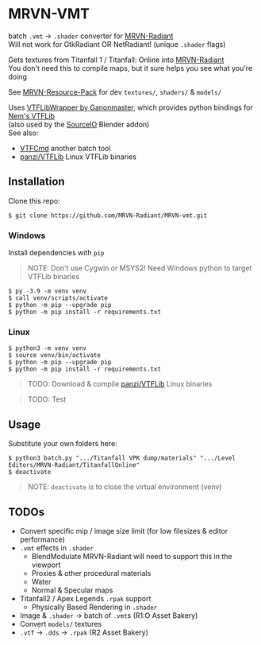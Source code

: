 # MRVN-VMT
batch `.vmt` -> `.shader` converter for [MRVN-Radiant](https://github.com/MRVN-Radiant/MRVN-Radiant)  
Will not work for GtkRadiant OR NetRadiant! (unique `.shader` flags)

Gets textures from Titanfall 1 / Titanfall: Online into [MRVN-Radiant](https://github.com/MRVN-Radiant/MRVN-radiant)  
You don't need this to compile maps, but it sure helps you see what you're doing

See [MRVN-Resource-Pack](https://github.com/MRVN-Radiant/MRVN-Resource-Pack) for dev `textures/`, `shaders/` & `models/`

Uses [VTFLibWrapper by Ganonmaster](https://github.com/Ganonmaster/VTFLibWrapper),
which provides python bindings for [Nem's VTFLib](https://web.archive.org/web/20191229074421/http://nemesis.thewavelength.net/index.php?p=40)  
(also used by the [SourceIO](https://github.com/REDxEYE/SourceIO/tree/master/source1/vtf/VTFWrapper) Blender addon)   
See also:
 * [VTFCmd](https://github.com/TitusStudiosMediaGroup/VTFcmd-Resources) another batch tool
 * [panzi/VTFLib](https://github.com/panzi/VTFLib) Linux VTFLib binaries
<!-- reVaMpT; community tool or proprietary? -->


## Installation
Clone this repo:  

```
$ git clone https://github.com/MRVN-Radiant/MRVN-vmt.git
```  

### Windows
Install dependencies with `pip`  

> NOTE: Don't use Cygwin or MSYS2!
> Need Windows python to target VTFLib binaries

```
$ py -3.9 -m venv venv
$ call venv/scripts/activate
$ python -m pip --upgrade pip
$ python -m pip install -r requirements.txt
```

### Linux
```
$ python3 -m venv venv
$ source venv/bin/activate
$ python -m pip --upgrade pip
$ python -m pip install -r requirements.txt
```
> TODO: Download & compile [panzi/VTFLib](https://github.com/panzi/VTFLib) Linux binaries

> TODO: Test


## Usage
Substitute your own folders here:
```
$ python3 batch.py ".../Titanfall VPK dump/materials" ".../Level Editors/MRVN-Radiant/TitanfallOnline"
$ deactivate
```

> NOTE: `deactivate` is to close the virtual environment (venv)

<!-- Guide for extracting Titanfall files, including decompiling `.bsp`s? -->


## TODOs
 * Convert specific mip / image size limit (for low filesizes & editor performance)
 * `.vmt` effects in `.shader`
   - BlendModulate
     MRVN-Radiant will need to support this in the viewport
   - Proxies & other procedural materials
   - Water
   - Normal & Specular maps
 * Titanfall2 / Apex Legends `.rpak` support
   - Physically Based Rendering in `.shader`
 * Image & `.shader` -> batch of `.vmt`s (R1:O Asset Bakery)
 * Convert `models/` textures
 * `.vtf` -> `.dds` -> `.rpak` (R2 Asset Bakery)
